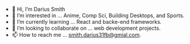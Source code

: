 - 👋 Hi, I’m Darius Smith
- 👀 I’m interested in ... Anime, Comp Sci, Building Desktops, and Sports.
- 🌱 I’m currently learning ... React and backe-end frameworks.
- 💞️ I’m looking to collaborate on ... web development projects.
- 📫 How to reach me ... smith.darius31fb@gmial.com.

<!---
DatBoiDarius31/DatBoiDarius31 is a ✨ special ✨ repository because its `README.md` (this file) appears on your GitHub profile.
You can click the Preview link to take a look at your changes.
--->
